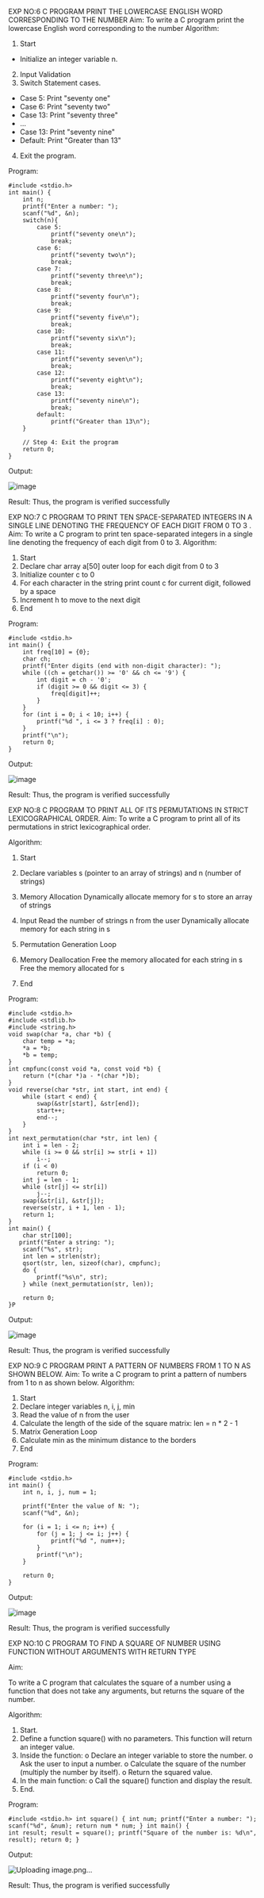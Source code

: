 EXP NO:6 C PROGRAM PRINT THE LOWERCASE ENGLISH WORD CORRESPONDING TO THE NUMBER
Aim:
To write a C program print the lowercase English word corresponding to the number
Algorithm:
1.	Start
- Initialize an integer variable n.
2.	Input Validation
3.	Switch Statement cases.
-	Case 5: Print "seventy one"
-	Case 6: Print "seventy two"
-	Case 13: Print "seventy three"
-	...
-	Case 13: Print "seventy nine"
-	Default: Print "Greater than 13"
4.	Exit the program.
 
Program:

```
#include <stdio.h>
int main() {
    int n;
    printf("Enter a number: ");
    scanf("%d", &n);
    switch(n){
        case 5:
            printf("seventy one\n");
            break;
        case 6:
            printf("seventy two\n");
            break;
        case 7:
            printf("seventy three\n");
            break;
        case 8:
            printf("seventy four\n");
            break;
        case 9:
            printf("seventy five\n");
            break;
        case 10:
            printf("seventy six\n");
            break;
        case 11:
            printf("seventy seven\n");
            break;
        case 12:
            printf("seventy eight\n");
            break;
        case 13:
            printf("seventy nine\n");
            break;
        default:
            printf("Greater than 13\n");
    }

    // Step 4: Exit the program
    return 0;
}
```



Output:


![image](https://github.com/user-attachments/assets/4f927707-8d6e-4b16-b80a-eab9bfc60e6f)







Result:
Thus, the program is verified successfully
 
EXP NO:7 C PROGRAM TO PRINT TEN SPACE-SEPARATED INTEGERS     IN A SINGLE  LINE DENOTING THE FREQUENCY OF EACH DIGIT FROM 0 TO 3 .
Aim:
To write a C program to print ten space-separated integers in a single line denoting the frequency of each digit from 0 to 3.
Algorithm:
1.	Start
2.	Declare char array a[50] outer loop for each digit from 0 to 3
3.	Initialize counter c to 0
4.	For each character in the string print count c for current digit, followed by a space
5.	Increment h to move to the next digit
6.	End
 
Program:

```
#include <stdio.h>
int main() {
    int freq[10] = {0};  
    char ch;
    printf("Enter digits (end with non-digit character): ");
    while ((ch = getchar()) >= '0' && ch <= '9') {
        int digit = ch - '0';
        if (digit >= 0 && digit <= 3) {
            freq[digit]++;
        }
    }
    for (int i = 0; i < 10; i++) {
        printf("%d ", i <= 3 ? freq[i] : 0);
    }
    printf("\n");
    return 0;
}
```



Output:



![image](https://github.com/user-attachments/assets/9ee3aebf-06d7-46ba-a78e-60f6b28c4145)






Result:
Thus, the program is verified successfully

EXP NO:8 C PROGRAM TO PRINT ALL OF ITS PERMUTATIONS IN STRICT LEXICOGRAPHICAL ORDER.
Aim:
To write a C program to print all of its permutations in strict lexicographical order.

Algorithm:
1.	Start
2.	Declare variables s (pointer to an array of strings) and n (number of strings)

3.	Memory Allocation
Dynamically allocate memory for s to store an array of strings
4.	Input
Read the number of strings n from the user Dynamically allocate memory for each string in s
5.	Permutation Generation Loop
6.	Memory Deallocation
Free the memory allocated for each string in s Free the memory allocated for s
7.	End
 
Program:

```
#include <stdio.h>
#include <stdlib.h>
#include <string.h>
void swap(char *a, char *b) {
    char temp = *a;
    *a = *b;
    *b = temp;
}
int cmpfunc(const void *a, const void *b) {
    return (*(char *)a - *(char *)b);
}
void reverse(char *str, int start, int end) {
    while (start < end) {
        swap(&str[start], &str[end]);
        start++;
        end--;
    }
}
int next_permutation(char *str, int len) {
    int i = len - 2;
    while (i >= 0 && str[i] >= str[i + 1])
        i--;
    if (i < 0)
        return 0;
    int j = len - 1;
    while (str[j] <= str[i])
        j--;
    swap(&str[i], &str[j]);
    reverse(str, i + 1, len - 1);
    return 1;
}
int main() {
    char str[100];
   printf("Enter a string: ");
    scanf("%s", str);
    int len = strlen(str);
    qsort(str, len, sizeof(char), cmpfunc);
    do {
        printf("%s\n", str);
    } while (next_permutation(str, len));

    return 0;
}P
```



Output:

![image](https://github.com/user-attachments/assets/3b7c835f-0da3-465d-b14c-b0f63603f7cf)







Result:
Thus, the program is verified successfully
 
EXP NO:9 C PROGRAM PRINT A PATTERN OF NUMBERS FROM 1 TO N AS
SHOWN BELOW.
Aim:
To write a C program to print a pattern of numbers from 1 to n as shown below.
Algorithm:
1.	Start
2.	Declare integer variables n, i, j, min
3.	Read the value of n from the user
4.	Calculate the length of the side of the square matrix: len = n * 2 - 1
5.	Matrix Generation Loop
6.	Calculate min as the minimum distance to the borders
7.	End
 
Program:

```
#include <stdio.h>
int main() {
    int n, i, j, num = 1;

    printf("Enter the value of N: ");
    scanf("%d", &n);

    for (i = 1; i <= n; i++) {
        for (j = 1; j <= i; j++) {
            printf("%d ", num++);
        }
        printf("\n");
    }

    return 0;
}
```




Output:



![image](https://github.com/user-attachments/assets/a23add6a-6fac-4e27-bbc7-2f6505e8cf54)






Result:
Thus, the program is verified successfully

EXP NO:10 C PROGRAM TO FIND A SQUARE  OF NUMBER USING FUNCTION WITHOUT ARGUMENTS WITH RETURN TYPE

Aim:

To write a C program that calculates the square of a number using a function that does not take any arguments, but returns the square of the number.

Algorithm:

1.	Start.
2.	Define a function square() with no parameters. This function will return an integer value.
3.	Inside the function:
o	Declare an integer variable to store the number.
o	Ask the user to input a number.
o	Calculate the square of the number (multiply the number by itself).
o	Return the squared value.
4.	In the main function:
o	Call the square() function and display the result.
5.	End.

Program:

```
#include <stdio.h> int square() { int num; printf("Enter a number: "); scanf("%d", &num); return num * num; } int main() {
int result; result = square(); printf("Square of the number is: %d\n", result); return 0; }
```

Output:


![Uploading image.png…]()






Result:
Thus, the program is verified successfully




























